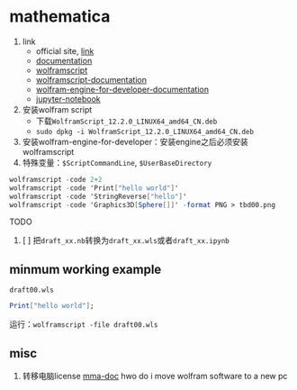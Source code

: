 # mathematica

1. link
   * official site, [link](http://www.wolfram.com/)
   * [documentation](https://reference.wolfram.com/language/)
   * [wolframscript](https://www.wolfram.com/wolframscript/)
   * [wolframscript-documentation](https://reference.wolfram.com/language/ref/program/wolframscript.html)
   * [wolfram-engine-for-developer-documentation](https://www.wolfram.com/engine/)
   * [jupyter-notebook](https://github.com/WolframResearch/WolframLanguageForJupyter)
2. 安装wolfram script
   * 下载`WolframScript_12.2.0_LINUX64_amd64_CN.deb`
   * `sudo dpkg -i WolframScript_12.2.0_LINUX64_amd64_CN.deb`
3. 安装wolfram-engine-for-developer：安装engine之后必须安装wolframscript
4. 特殊变量：`$ScriptCommandLine`, `$UserBaseDirectory`

```mathematica
wolframscript -code 2+2
wolframscript -code 'Print["hello world"]'
wolframscript -code 'StringReverse["hello"]'
wolframscript -code 'Graphics3D[Sphere[]]' -format PNG > tbd00.png
```

TODO

1. [ ] 把`draft_xx.nb`转换为`draft_xx.wls`或者`draft_xx.ipynb`

## minmum working example

`draft00.wls`

```mathematica
Print["hello world"];
```

运行：`wolframscript -file draft00.wls`

## misc

1. 转移电脑license [mma-doc](https://support.wolfram.com/12412?src=mathematica) hwo do i move wolfram software to a new pc
